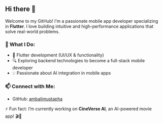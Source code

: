 ## Hi there 👋

Welcome to my GitHub! I'm a passionate mobile app developer specializing in **Flutter**. I love building intuitive and high-performance applications that solve real-world problems.

### 🚀 What I Do:
- 📱 Flutter development (UI/UX & functionality)
- 🔍 Exploring backend technologies to become a full-stack mobile developer
- 💡 Passionate about AI integration in mobile apps

### 📫 Connect with Me:
- GitHub: [ambalimustapha](https://github.com/ambalimustapha)


⚡ Fun fact: I’m currently working on **CineVerse AI**, an AI-powered movie app! 🎬🤖
